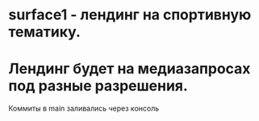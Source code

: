 # surface1 - лендинг на спортивную тематику.
# Лендинг будет на медиазапросах под разные разрешения.
Коммиты в main заливались через консоль

